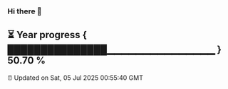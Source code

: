 ### Hi there 👋
⏳ Year progress { ███████████████▁▁▁▁▁▁▁▁▁▁▁▁▁▁▁ } 50.70 %
---
⏰ Updated on Sat, 05 Jul 2025 00:55:40 GMT

